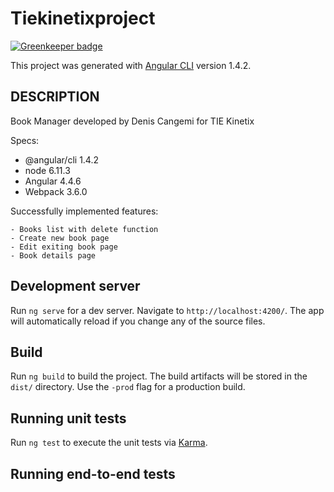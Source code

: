 # Tiekinetixproject

[![Greenkeeper badge](https://badges.greenkeeper.io/DenisCangemi/TIEKinetixProject.svg)](https://greenkeeper.io/)

This project was generated with [Angular CLI](https://github.com/angular/angular-cli) version 1.4.2.

## DESCRIPTION

Book Manager developed by Denis Cangemi for TIE Kinetix

Specs:

- @angular/cli 1.4.2
- node 6.11.3
- Angular 4.4.6
- Webpack 3.6.0


Successfully implemented features:

    - Books list with delete function
    - Create new book page
    - Edit exiting book page
    - Book details page

## Development server

Run `ng serve` for a dev server. Navigate to `http://localhost:4200/`. The app will automatically reload if you change any of the source files.


## Build

Run `ng build` to build the project. The build artifacts will be stored in the `dist/` directory. Use the `-prod` flag for a production build.

## Running unit tests

Run `ng test` to execute the unit tests via [Karma](https://karma-runner.github.io).

## Running end-to-end tests


